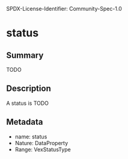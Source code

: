 SPDX-License-Identifier: Community-Spec-1.0

# status

## Summary

TODO

## Description

A status is TODO

## Metadata

- name: status
- Nature: DataProperty
- Range: VexStatusType

